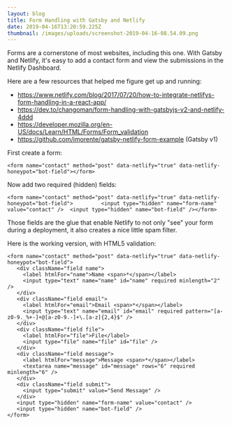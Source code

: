 ```yaml
---
layout: blog
title: Form Handling with Gatsby and Netlify
date: 2019-04-16T13:20:59.225Z
thumbnail: /images/uploads/screenshot-2019-04-16-08.54.09.png
---
```

Forms are a cornerstone of most websites, including this one. With Gatsby and Netlify, it's easy to add a contact form and view the submissions in the Netlify Dashboard. 

Here are a few resources that helped me figure get up and running:

* <https://www.netlify.com/blog/2017/07/20/how-to-integrate-netlifys-form-handling-in-a-react-app/>
* <https://dev.to/changoman/form-handling-with-gatsbyjs-v2-and-netlify-4ddd>
* <https://developer.mozilla.org/en-US/docs/Learn/HTML/Forms/Form_validation>
* <https://github.com/imorente/gatsby-netlify-form-example> (Gatsby v1)

First create a form:

```
<form name="contact" method="post" data-netlify="true" data-netlify-honeypot="bot-field"></form>
```

Now add two required (hidden) fields:

```
<form name="contact" method="post" data-netlify="true" data-netlify-honeypot="bot-field">         <input type="hidden" name="form-name" value="contact" />  <input type="hidden" name="bot-field" /></form>
```

Those fields are the glue that enable Netlify to not only "see" your form during a deployment, it also creates a nice little spam filter.

Here is the working version, with HTML5 validation:

```
<form name="contact" method="post" data-netlify="true" data-netlify-honeypot="bot-field">
   <div className="field name">
     <label htmlFor="name">Name <span>*</span></label>
     <input type="text" name="name" id="name" required minlength="2" />
   </div>
   <div className="field email">
     <label htmlFor="email">Email <span>*</span></label>
     <input type="text" name="email" id="email" required pattern="[a-z0-9._%+-]+@[a-z0-9.-]+\.[a-z]{2,4}$" />
   </div>
   <div className="field file">
     <label htmlFor="file">File</label>
     <input type="file" name="file" id="file" />
   </div>
   <div className="field message">
     <label htmlFor="message">Message <span>*</span></label>
     <textarea name="message" id="message" rows="6" required minlength="6" />
   </div>
   <div className="field submit">
     <input type="submit" value="Send Message" />
   </div>
   <input type="hidden" name="form-name" value="contact" />
   <input type="hidden" name="bot-field" />
</form>
```
